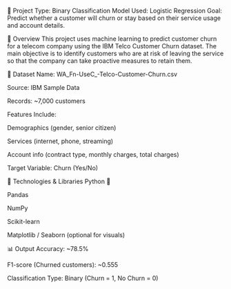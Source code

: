 🧠 Project Type: Binary Classification
Model Used: Logistic Regression
Goal: Predict whether a customer will churn or stay based on their service usage and account details.

📌 Overview
This project uses machine learning to predict customer churn for a telecom company using the IBM Telco Customer Churn dataset. The main objective is to identify customers who are at risk of leaving the service so that the company can take proactive measures to retain them.

📁 Dataset
Name: WA_Fn-UseC_-Telco-Customer-Churn.csv

Source: IBM Sample Data

Records: ~7,000 customers

Features Include:

Demographics (gender, senior citizen)

Services (internet, phone, streaming)

Account info (contract type, monthly charges, total charges)

Target Variable: Churn (Yes/No)

🔧 Technologies & Libraries
Python 🐍

Pandas

NumPy

Scikit-learn

Matplotlib / Seaborn (optional for visuals)

📊 Output
Accuracy: ~78.5%

F1-score (Churned customers): ~0.555

Classification Type: Binary (Churn = 1, No Churn = 0)
